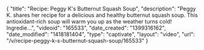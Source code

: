 {
    "title": "Recipe: Peggy K's Butternut Squash Soup",
    "description": "Peggy K. shares her recipe for a delicious and healthy butternut squash soup. This antioxidant-rich soup will warm you up as the weather turns cold! Ingredie...",
    "videoid": "165533",
    "date_created": "1399316162",
    "date_modified": "1418181404",
    "type": "captivate",
    "layout": "video",
    "url": "\/v\/recipe-peggy-k-s-butternut-squash-soup\/165533"
}